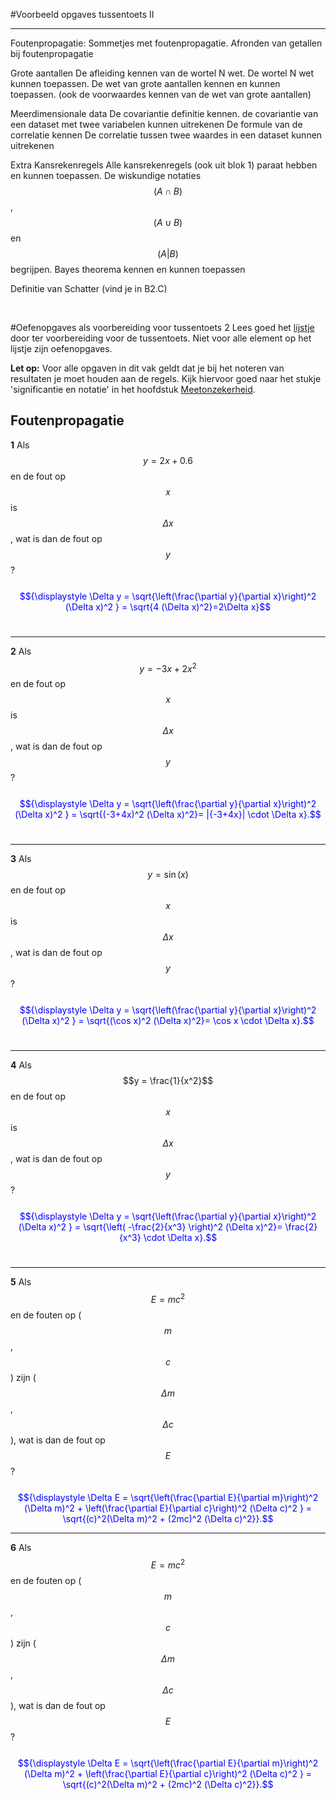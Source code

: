 #Voorbeeld opgaves tussentoets II

----

Foutenpropagatie: 
Sommetjes met foutenpropagatie.
Afronden van getallen bij foutenpropagatie

Grote aantallen
De afleiding kennen van de wortel N wet.
De wortel N wet kunnen toepassen.
De wet van grote aantallen kennen en kunnen toepassen.
(ook de voorwaardes kennen van de wet van grote aantallen)


Meerdimensionale data
De covariantie definitie kennen.
de covariantie van een dataset met twee variabelen kunnen uitrekenen
De formule van de correlatie kennen 
De correlatie tussen twee waardes in een dataset kunnen uitrekenen


Extra Kansrekenregels
Alle kansrekenregels (ook uit blok 1) paraat hebben en kunnen toepassen.
De wiskundige notaties $$(A \cap B)$$, $$(A \cup B)$$ en $$(A|B)$$ begrijpen.
Bayes theorema kennen en kunnen toepassen

Definitie van Schatter (vind je in B2.C)
<a href="B2.C"></a>

<span style = "color:blue"> </span><br>


#Oefenopgaves als voorbereiding voor tussentoets 2
Lees goed het [lijstje](/tussentoets-ii/inhoud) door ter voorbereiding voor de tussentoets. Niet voor alle element op het lijstje zijn oefenopgaves.

**Let op:** Voor alle opgaven in dit vak geldt dat je bij het noteren van resultaten je moet houden aan de regels. Kijk hiervoor goed naar het stukje 'significantie en notatie' in het hoofdstuk [Meetonzekerheid](/blok-1/meetonzekerheid).

## Foutenpropagatie 

**1**
Als $$y = 2 x + 0.6$$ en de fout op $$x$$ is $$\Delta x$$, wat is dan de fout op $$y$$? <br><br>
<span style = "color:blue"> $${\displaystyle \Delta y = \sqrt{\left(\frac{\partial y}{\partial x}\right)^2 (\Delta x)^2 } = \sqrt{4 (\Delta x)^2}=2\Delta x}$$</span><br>

-----

**2**
Als $$y = -3 x + 2  x^2$$ en de fout op $$x$$ is $$\Delta x$$, wat is dan de fout op $$y$$? <br><br>
<span style = "color:blue"> $${\displaystyle \Delta y = \sqrt{\left(\frac{\partial y}{\partial x}\right)^2 (\Delta x)^2 } = \sqrt{(-3+4x)^2 (\Delta x)^2}= |{-3+4x}| \cdot \Delta x}.$$</span><br>

----

**3**
Als $$y = \sin(x)$$ en de fout op $$x$$ is $$\Delta x$$, wat is dan de fout op $$y$$? <br><br>
<span style = "color:blue"> $${\displaystyle \Delta y = \sqrt{\left(\frac{\partial y}{\partial x}\right)^2 (\Delta x)^2 } = \sqrt{(\cos x)^2 (\Delta x)^2}= \cos x \cdot \Delta x}.$$</span><br>

----
**4**
Als $$y = \frac{1}{x^2}$$ en de fout op $$x$$ is $$\Delta x$$, wat is dan de fout op $$y$$? <br><br>
<span style = "color:blue"> $${\displaystyle \Delta y = \sqrt{\left(\frac{\partial y}{\partial x}\right)^2 (\Delta x)^2 } = \sqrt{\left( -\frac{2}{x^3} \right)^2 (\Delta x)^2}= \frac{2}{x^3} \cdot \Delta x}.$$</span><br>

----
**5**
Als $$E = mc^2$$ en de fouten op ($$m$$,$$c$$) zijn ($$\Delta m$$,$$\Delta c$$), wat is dan de fout op $$E$$? <br><br>
<span style = "color:blue"> $${\displaystyle \Delta E = \sqrt{\left(\frac{\partial E}{\partial m}\right)^2 (\Delta m)^2 + \left(\frac{\partial E}{\partial c}\right)^2 (\Delta c)^2 } = \sqrt{(c)^2(\Delta m)^2 + (2mc)^2 (\Delta c)^2}}.$$</span>

----
**6**
Als $$E = mc^2$$ en de fouten op ($$m$$,$$c$$) zijn ($$\Delta m$$,$$\Delta c$$), wat is dan de fout op $$E$$? <br><br>
<span style = "color:blue"> $${\displaystyle \Delta E = \sqrt{\left(\frac{\partial E}{\partial m}\right)^2 (\Delta m)^2 + \left(\frac{\partial E}{\partial c}\right)^2 (\Delta c)^2 } = \sqrt{(c)^2(\Delta m)^2 + (2mc)^2 (\Delta c)^2}}.$$</span>
